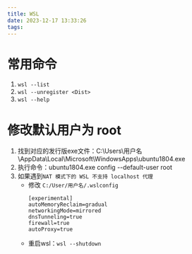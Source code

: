 ```yaml
---
title: WSL
date: 2023-12-17 13:33:26
tags:
---
```


# 常用命令
1. `wsl --list`
2. `wsl --unregister <Dist>`
3. `wsl --help`

# 修改默认用户为 **root**
1. 找到对应的发行版exe文件：C:\Users\用户名\AppData\Local\Microsoft\WindowsApps\ubuntu1804.exe
2. 执行命令：ubuntu1804.exe config --default-user root
3. 如果遇到`NAT 模式下的 WSL 不支持 localhost 代理`
    + 修改 `C:/User/用户名/.wslconfig` 
        ```
        [experimental]
        autoMemoryReclaim=gradual  
        networkingMode=mirrored
        dnsTunneling=true
        firewall=true
        autoProxy=true
        ```
    + 重启wsl：`wsl --shutdown`